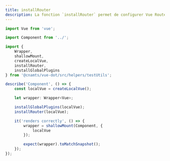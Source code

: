 ```yaml
---
title: installRouter
description: La fonction `installRouter` permet de configurer Vue Router sur une instance Vue.
---
```


<doc-tabs>

<doc-tab-item label="Utilisation">

```ts
import Vue from 'vue';

import Component from '../';

import {
	Wrapper,
	shallowMount,
	createLocalVue,
	installRouter,
	installGlobalPlugins
} from '@cnamts/vue-dot/src/helpers/testUtils';

describe('Component', () => {
	const localVue = createLocalVue();

	let wrapper: Wrapper<Vue>;

	installGlobalPlugins(localVue);
	installRouter(localVue);

	it('renders correctly', () => {
		wrapper = shallowMount(Component, {
			localVue
		});

		expect(wrapper).toMatchSnapshot();
	});
});
```

</doc-tab-item>

<doc-tab-item label="API">
<doc-api name="unit-tests/install-router"></doc-api>
</doc-tab-item>

</doc-tabs>
